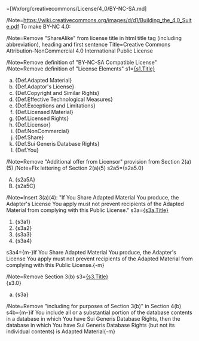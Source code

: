 =[Wx/org/creativecommons/License/4_0/BY-NC-SA.md]

/Note=https://wiki.creativecommons.org/images/d/d1/Building_the_4.0_Suite.pdf  To make BY-NC 4.0:

/Note=Remove "ShareAlike" from license title in html title tag (including abbreviation), heading and first sentence 
Title=Creative Commons Attribution-NonCommercial 4.0 International Public License

/Note=Remove definition of "BY-NC-SA Compatible License" 
/Note=Remove definition of "License Elements"
s1=<u>{s1.Title}</u><ol type='a'><li>{Def.Adapted Material}</li><li>{Def.Adaptor's License}</li><li>{Def.Copyright and Similar Rights}</li><li>{Def.Effective Technological Measures}</li><li>{Def.Exceptions and Limitations}</li><li>{Def.Licensed Material}</li><li>{Def.Licensed Rights}</li><li>{Def.Licensor}</li><li>{Def.NonCommercial}</li><li>{Def.Share}</li><li>{Def.Sui Generis Database Rights}</li><li>{Def.You}</li></ol>

/Note=Remove "Additional offer from Licensor" provision from Section 2(a)(5)
/Note=Fix lettering of Section 2(a)(5)
s2a5={s2a5.0}<ol type='A'><li>{s2a5A}</li><li>{s2a5C}</li></ol>
/Note=Insert 3(a)(4): "If You Share Adapted Material You produce, the Adapter's License You apply must not prevent recipients of the Adapted Material from complying with this Public License."
s3a=<u>{s3a.Title}</u><ol><li>{s3a1}</li><li>{s3a2}</li><li>{s3a3}</li><li>{s3a4}</li></ol>
s3a4={m-}If You Share Adapted Material You produce, the Adapter's License You apply must not prevent recipients of the Adapted Material from complying with this Public License.{-m}

/Note=Remove Section 3(b)
s3=<u>{s3.Title}</u><br>{s3.0}<ol type='a'><li>{s3a}</li></ol>

/Note=Remove "including for purposes of Section 3(b)" in Section 4(b)
s4b={m-}if You include all or a substantial portion of the database contents in a database in which You have Sui Generis Database Rights, then the database in which You have Sui Generis Database Rights (but not its individual contents) is Adapted Material{-m}